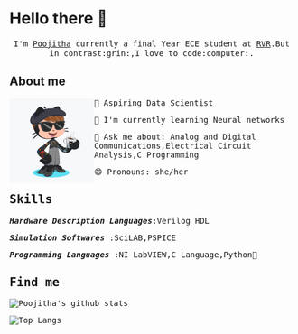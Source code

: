 # Hello there :wave:
<p align="center">
  <samp>
    I'm <a href="https://www.linkedin.com/in/poojithachandra/">Poojitha</a> currently a final Year ECE student at <a href="http://www.rvrjcce.ac.in/">RVR</a>.But in contrast:grin:,I love to code:computer:. 
  </samp>
</p>

## About me
<img src="https://github.com/Poojitha-Chandra/Poojitha-Chandra/blob/master/octocat.png" align="left" width="150" height="150">
<samp>
  
🔭 Aspiring Data Scientist

🌱 I'm currently learning Neural networks

💬 Ask me about: Analog and Digital Communications,Electrical Circuit Analysis,C Programming

😄 Pronouns: she/her
</samp>

## Skills

***Hardware Description Languages***:Verilog HDL

***Simulation Softwares***          :SciLAB,PSPICE

***Programming Languages***         :NI LabVIEW,C Language,Python:snake:


## Find me



![Poojitha's github stats](https://github-readme-stats.vercel.app/api?username=Poojitha-Chandra&show_icons=true&theme=radical)

![Top Langs](https://github-readme-stats.vercel.app/api/top-langs/?username=Poojitha-Chandra)
